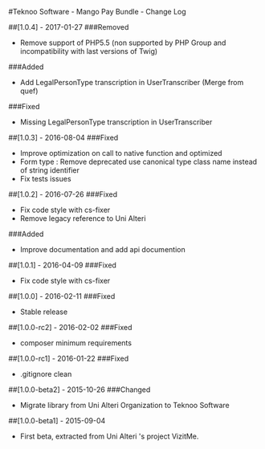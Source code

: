 #Teknoo Software - Mango Pay Bundle - Change Log

##[1.0.4] - 2017-01-27
###Removed
- Remove support of PHP5.5 (non supported by PHP Group and incompatibility with last versions of Twig)

###Added
- Add LegalPersonType transcription in UserTranscriber (Merge from quef)

###Fixed
- Missing LegalPersonType transcription in UserTranscriber

##[1.0.3] - 2016-08-04
###Fixed
- Improve optimization on call to native function and optimized
- Form type : Remove deprecated use canonical type class name instead of string identifier
- Fix tests issues

##[1.0.2] - 2016-07-26
###Fixed
- Fix code style with cs-fixer
- Remove legacy reference to Uni Alteri

###Added
- Improve documentation and add api documention

##[1.0.1] - 2016-04-09
###Fixed
- Fix code style with cs-fixer

##[1.0.0] - 2016-02-11
###Fixed
- Stable release

##[1.0.0-rc2] - 2016-02-02
###Fixed
- composer minimum requirements

##[1.0.0-rc1] - 2016-01-22
###Fixed
- .gitignore clean

##[1.0.0-beta2] - 2015-10-26
###Changed
- Migrate library from Uni Alteri Organization to Teknoo Software

##[1.0.0-beta1] - 2015-09-04
- First beta, extracted from Uni Alteri 's project VizitMe.

